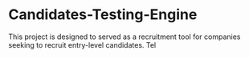 # Candidates-Testing-Engine
This project is designed to served as a recruitment tool for companies seeking to recruit entry-level candidates.
Tel




